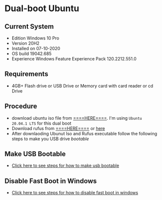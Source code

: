 # Dual-boot Ubuntu

## Current System
- Edition	Windows 10 Pro
- Version	20H2
- Installed on	‎07-‎10-‎2020
- OS build	19042.685
- Experience	Windows Feature Experience Pack 120.2212.551.0

## Requirements
- 4GB+ Flash drive or USB Drive or Memory card with card reader or cd Drive

## Procedure

- download ubuntu iso file from [====HERE====](https://ubuntu.com/download/desktop).
I'm using `Ubuntu 20.04.1 LTS` for this dual boot
- Download rufus from [====HERE====](https://github.com/pbatard/rufus/releases/download/v3.13/rufus-3.13.exe) or [here](https://rufus.ie/)
- After downlaoding Ubunut Iso and Rufus executable follow the following steps to make you USB drive *bootable*

## Make USB Bootable
- [Click here to see steps for how to make usb bootable](https://github.com/erayushman/dual-boot/blob/main/bootable-flash-drive.md)

## Disable Fast Boot in Windows
- [Click here to see steps for how to disable fast boot in windows](https://github.com/erayushman/dual-boot/blob/main/disable-fast-boot.md)

